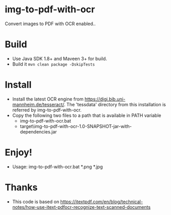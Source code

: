 # img-to-pdf-with-ocr
Convert images to PDF with OCR enabled..

# Build
  * Use Java SDK 1.8+ and Maveen 3+ for build.  
  * Build it <code>mvn clean package -DskipTests</code>
    
# Install
  * Install the latest OCR engine from https://digi.bib.uni-mannheim.de/tesseract/. The 'tessdata' directory from this installation is referred by img-to-pdf-with-ocr.
  * Copy the following two files to a path that is available in PATH variable
    * img-to-pdf-with-ocr.bat
    * target\img-to-pdf-with-ocr-1.0-SNAPSHOT-jar-with-dependencies.jar
    
# Enjoy!
  * Usage: img-to-pdf-with-ocr.bat *.png *.jpg

# Thanks
  * This code is based on https://itextpdf.com/en/blog/technical-notes/how-use-itext-pdfocr-recognize-text-scanned-documents
